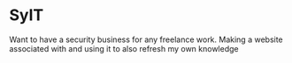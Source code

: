 # SyIT
Want to have a security business for any freelance work. Making a website associated with and using it to also refresh my own knowledge
